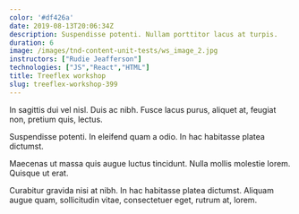 ```yaml
---
color: '#df426a'
date: 2019-08-13T20:06:34Z
description: Suspendisse potenti. Nullam porttitor lacus at turpis.
duration: 6
image: /images/tnd-content-unit-tests/ws_image_2.jpg
instructors: ["Rudie Jeafferson"]
technologies: ["JS","React","HTML"]
title: Treeflex workshop
slug: treeflex-workshop-399
---
```

In sagittis dui vel nisl. Duis ac nibh. Fusce lacus purus, aliquet at, feugiat non, pretium quis, lectus.

Suspendisse potenti. In eleifend quam a odio. In hac habitasse platea dictumst.

Maecenas ut massa quis augue luctus tincidunt. Nulla mollis molestie lorem. Quisque ut erat.

Curabitur gravida nisi at nibh. In hac habitasse platea dictumst. Aliquam augue quam, sollicitudin vitae, consectetuer eget, rutrum at, lorem.
